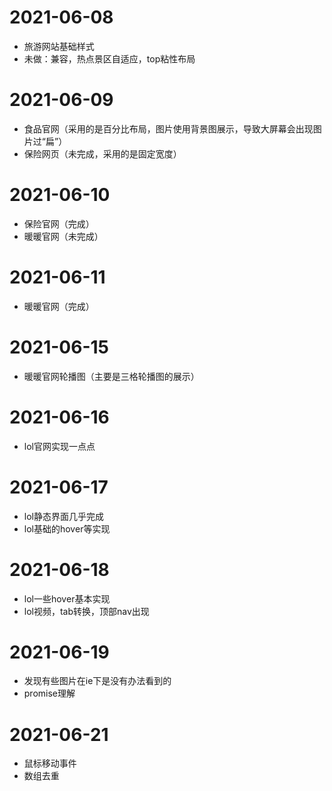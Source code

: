 # 2021-06-08
* 旅游网站基础样式
* 未做：兼容，热点景区自适应，top粘性布局

# 2021-06-09
* 食品官网（采用的是百分比布局，图片使用背景图展示，导致大屏幕会出现图片过“扁”）
* 保险网页（未完成，采用的是固定宽度）

# 2021-06-10
* 保险官网（完成）
* 暖暖官网（未完成）

# 2021-06-11
* 暖暖官网（完成）

# 2021-06-15
* 暖暖官网轮播图（主要是三格轮播图的展示）

# 2021-06-16
* lol官网实现一点点

# 2021-06-17
* lol静态界面几乎完成
* lol基础的hover等实现

# 2021-06-18
* lol一些hover基本实现
* lol视频，tab转换，顶部nav出现

# 2021-06-19
* 发现有些图片在ie下是没有办法看到的
* promise理解

# 2021-06-21
* 鼠标移动事件
* 数组去重
